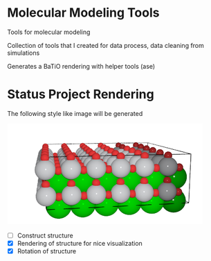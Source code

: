 # Molecular Modeling Tools
Tools for molecular modeling 

Collection of tools that I created for data process, data cleaning from simulations <br /> 


Generates a BaTiO rendering with helper tools (ase) <br /> 

# Status Project Rendering
The following style like image will be generated  <br /> 


![alt text](https://github.com/PeanutButtermitKase/MolecularModelingTools/blob/main/tmp/nice.png)

- [ ] Construct structure
- [X] Rendering of structure for nice visualization
- [X] Rotation of structure